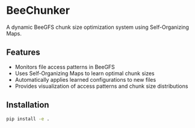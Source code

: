 # BeeChunker

A dynamic BeeGFS chunk size optimization system using Self-Organizing Maps.

## Features

- Monitors file access patterns in BeeGFS
- Uses Self-Organizing Maps to learn optimal chunk sizes
- Automatically applies learned configurations to new files
- Provides visualization of access patterns and chunk size distributions

## Installation

```bash
pip install -e .
